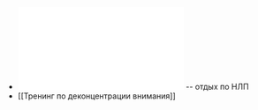 - ![restNLP.pdf](../assets/restNLP_1738233489300_0.pdf) -- отдых по НЛП
- [[Тренинг по деконцентрации внимания]]
